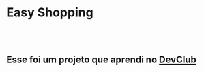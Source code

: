 <h1>Easy Shopping</h1>
<br>
<br>
<h2>Esse foi um projeto que aprendi no <a href='https://aulas.devclub.com.br'>DevClub</a></h2>
